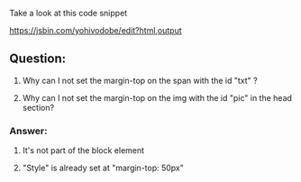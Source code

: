 Take a look at this code snippet

https://jsbin.com/yohivodobe/edit?html,output

## Question: 

1. Why can I not set the margin-top on the span with the id "txt" ? 

1. Why can I not set the margin-top on the img with the id "pic" in the head section?

### Answer:

1. It's not part of the block element

2. "Style" is already set at "margin-top: 50px"
